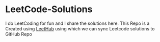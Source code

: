 # LeetCode-Solutions
I do LeetCoding for fun and I share the solutions here.
This Repo is a Created using [LeetHub](https://github.com/QasimWani/LeetHub) using which we can sync Leetcode solutions to GitHub Repo
